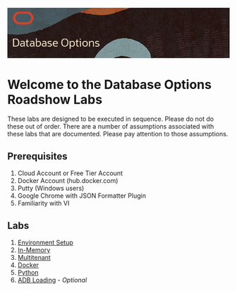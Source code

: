 ![](img/db-options-title.png)  

# Welcome to the Database Options Roadshow Labs

These labs are designed to be executed in sequence.  Please do not do these out of order.  There are a number of assumptions associated with these labs that are documented.  Please pay attention to those assumptions.

## Prerequisites
1.  Cloud Account or Free Tier Account
2.  Docker Account (hub.docker.com)
3.  Putty (Windows users)
4.  Google Chrome with JSON Formatter Plugin
5.  Familiarity with VI


## Labs 
1. [Environment Setup](environment-setup-c4u03.md)
2. [In-Memory](in-memory.md)
3. [Multitenant](multitenant.md)
5. [Docker](docker.md)
4. [Python](python.md)
6. [ADB Loading](../../autonomous-database/ziplabs/2019/adw-loading) - *Optional*




